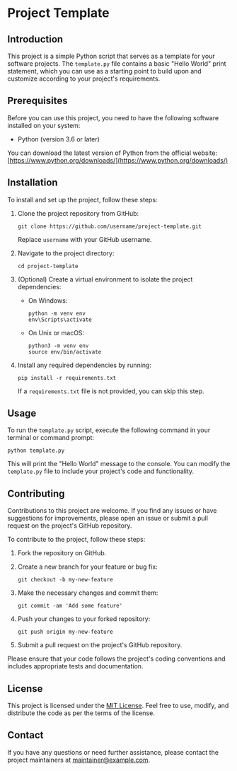 # Project Template

## Introduction

This project is a simple Python script that serves as a template for your software projects. The `template.py` file contains a basic "Hello World" print statement, which you can use as a starting point to build upon and customize according to your project's requirements.

## Prerequisites

Before you can use this project, you need to have the following software installed on your system:

- Python (version 3.6 or later)

You can download the latest version of Python from the official website: [https://www.python.org/downloads/](https://www.python.org/downloads/)

## Installation

To install and set up the project, follow these steps:

1. Clone the project repository from GitHub:

   ```
   git clone https://github.com/username/project-template.git
   ```

   Replace `username` with your GitHub username.

2. Navigate to the project directory:

   ```
   cd project-template
   ```

3. (Optional) Create a virtual environment to isolate the project dependencies:

   - On Windows:
     ```
     python -m venv env
     env\Scripts\activate
     ```

   - On Unix or macOS:
     ```
     python3 -m venv env
     source env/bin/activate
     ```

4. Install any required dependencies by running:

   ```
   pip install -r requirements.txt
   ```

   If a `requirements.txt` file is not provided, you can skip this step.

## Usage

To run the `template.py` script, execute the following command in your terminal or command prompt:

```
python template.py
```

This will print the "Hello World" message to the console. You can modify the `template.py` file to include your project's code and functionality.

## Contributing

Contributions to this project are welcome. If you find any issues or have suggestions for improvements, please open an issue or submit a pull request on the project's GitHub repository.

To contribute to the project, follow these steps:

1. Fork the repository on GitHub.
2. Create a new branch for your feature or bug fix:

   ```
   git checkout -b my-new-feature
   ```

3. Make the necessary changes and commit them:

   ```
   git commit -am 'Add some feature'
   ```

4. Push your changes to your forked repository:

   ```
   git push origin my-new-feature
   ```

5. Submit a pull request on the project's GitHub repository.

Please ensure that your code follows the project's coding conventions and includes appropriate tests and documentation.

## License

This project is licensed under the [MIT License](LICENSE). Feel free to use, modify, and distribute the code as per the terms of the license.

## Contact

If you have any questions or need further assistance, please contact the project maintainers at [maintainer@example.com](mailto:maintainer@example.com).